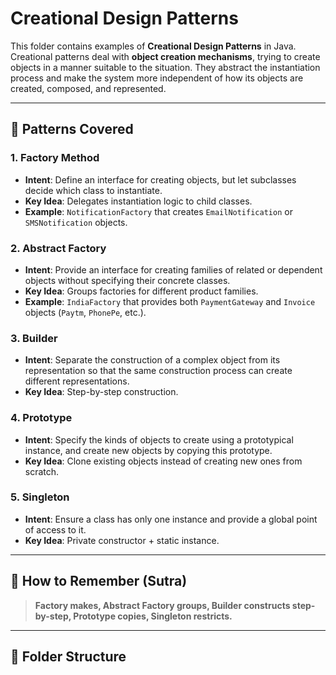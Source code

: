 # Creational Design Patterns

This folder contains examples of **Creational Design Patterns** in Java.  
Creational patterns deal with **object creation mechanisms**, trying to create objects in a manner suitable to the situation. They abstract the instantiation process and make the system more independent of how its objects are created, composed, and represented.

---

## 📖 Patterns Covered

### 1. Factory Method
- **Intent**: Define an interface for creating objects, but let subclasses decide which class to instantiate.  
- **Key Idea**: Delegates instantiation logic to child classes.
- **Example**: `NotificationFactory` that creates `EmailNotification` or `SMSNotification` objects.

### 2. Abstract Factory
- **Intent**: Provide an interface for creating families of related or dependent objects without specifying their concrete classes.  
- **Key Idea**: Groups factories for different product families.
- **Example**: `IndiaFactory` that provides both `PaymentGateway` and `Invoice` objects (`Paytm`, `PhonePe`, etc.).

### 3. Builder
- **Intent**: Separate the construction of a complex object from its representation so that the same construction process can create different representations.  
- **Key Idea**: Step-by-step construction.


### 4. Prototype
- **Intent**: Specify the kinds of objects to create using a prototypical instance, and create new objects by copying this prototype.  
- **Key Idea**: Clone existing objects instead of creating new ones from scratch.

### 5. Singleton
- **Intent**: Ensure a class has only one instance and provide a global point of access to it.  
- **Key Idea**: Private constructor + static instance.

---

## 🧩 How to Remember (Sutra)

> **Factory makes, Abstract Factory groups, Builder constructs step-by-step, Prototype copies, Singleton restricts.**

---

## 📂 Folder Structure

